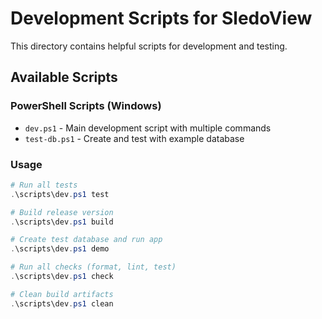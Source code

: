 # Development Scripts for SledoView

This directory contains helpful scripts for development and testing.

## Available Scripts

### PowerShell Scripts (Windows)

- `dev.ps1` - Main development script with multiple commands
- `test-db.ps1` - Create and test with example database

### Usage

```powershell
# Run all tests
.\scripts\dev.ps1 test

# Build release version
.\scripts\dev.ps1 build

# Create test database and run app
.\scripts\dev.ps1 demo

# Run all checks (format, lint, test)
.\scripts\dev.ps1 check

# Clean build artifacts
.\scripts\dev.ps1 clean
```
